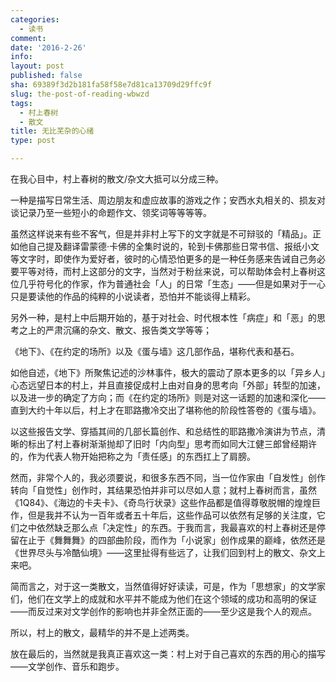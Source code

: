 ```yaml
---
categories:
  - 读书
comment: 
date: '2016-2-26'
info: 
layout: post
published: false
sha: 69389f3d2b181fa58f58e7d81ca13709d29ffc9f
slug: the-post-of-reading-wbwzd
tags:
  - 村上春树
  - 散文
title: 无比芜杂的心绪
type: post

---
```

 在我心目中，村上春树的散文/杂文大抵可以分成三种。

一种是描写日常生活、周边朋友和虚应故事的游戏之作；安西水丸相关的、损友对谈记录乃至一些短小的命题作文、领奖词等等等等。

虽然这样说来有些不客气，但是并非村上写下的文字就是不可辩驳的「精品」。正如他自己提及翻译雷蒙德·卡佛的全集时说的，轮到卡佛那些日常书信、报纸小文等文字时，即使作为爱好者，彼时的心情恐怕更多的是一种任务感来告诫自己务必要平等对待，而村上这部分的文字，当然对于粉丝来说，可以帮助体会村上春树这位几乎符号化的作家，作为普通社会「人」的日常「生态」——但是如果对于一心只是要读他的作品的纯粹的小说读者，恐怕并不能谈得上精彩。

另外一种，是村上中后期开始的，基于对社会、时代根本性「病症」和「恶」的思考之上的严肃沉痛的杂文、散文、报告类文学等等；

《地下》、《在约定的场所》以及《蛋与墙》这几部作品，堪称代表和基石。

如他自述，《地下》所聚焦记述的沙林事件，极大的震动了原本更多的以「异乡人」心态远望日本的村上，并且直接促成村上由对自身的思考向「外部」转型的加速，以及进一步的确定了方向；而《在约定的场所》则是对这一话题的加速和深化——直到大约十年以后，村上才在耶路撒冷交出了堪称他的阶段性答卷的《蛋与墙》。

以这些报告文学、穿插其间的几部长篇创作、和总结性的耶路撒冷演讲为节点，清晰的标出了村上春树渐渐抛却了旧时「内向型」思考而如同大江健三郎曾经期许的，作为代表人物开始把称之为「责任感」的东西扛上了肩膀。

然而，非常个人的，我必须要说，和很多东西不同，当一位作家由「自发性」创作转向「自觉性」创作时，其结果恐怕并非可以尽如人意；就村上春树而言，虽然《1Q84》、《海边的卡夫卡》、《奇鸟行状录》这些作品都是值得尊敬脱帽的煌煌巨作，但是我并不认为一百年或者五十年后，这些作品可以依然有足够的关注度，它们之中依然缺乏那么点「决定性」的东西。于我而言，我最喜欢的村上春树还是停留在止于《舞舞舞》的四部曲阶段，而作为「小说家」创作成果的巅峰，依然还是《世界尽头与冷酷仙境》——这里扯得有些远了，让我们回到村上的散文、杂文上来吧。

简而言之，对于这一类散文，当然值得好好读读，可是，作为「思想家」的文学家们，他们在文学上的成就和水平并不能成为他们在这个领域的成功和高明的保证——而反过来对文学创作的影响也并非全然正面的——至少这是我个人的观点。

所以，村上的散文，最精华的并不是上述两类。

放在最后的，当然就是我真正喜欢这一类：村上对于自己喜欢的东西的用心的描写——文学创作、音乐和跑步。

